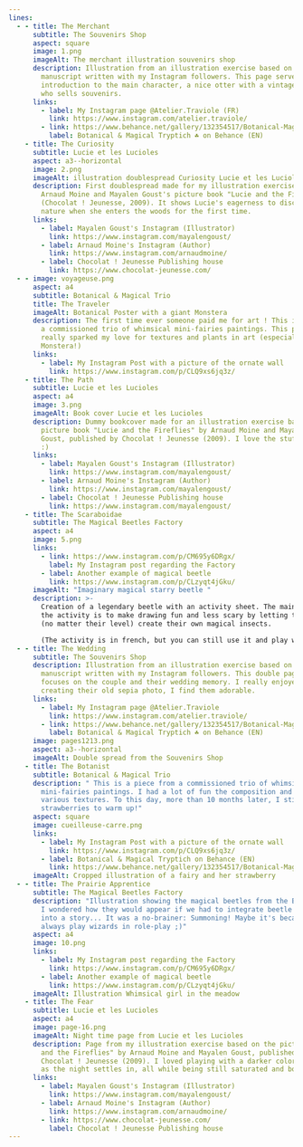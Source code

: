 ```yaml
---
lines:
  - - title: The Merchant
      subtitle: The Souvenirs Shop
      aspect: square
      image: 1.png
      imageAlt: The merchant illustration souvenirs shop
      description: Illustration from an illustration exercise based on an original
        manuscript written with my Instagram followers. This page serves as an
        introduction to the main character, a nice otter with a vintage style
        who sells souvenirs.
      links:
        - label: My Instagram page @Atelier.Traviole (FR)
          link: https://www.instagram.com/atelier.traviole/
        - link: https://www.behance.net/gallery/132354517/Botanical-Magical-Tryptich
          label: Botanical & Magical Tryptich ☘️ on Behance (EN)
    - title: The Curiosity
      subtitle: Lucie et les Lucioles
      aspect: a3--horizontal
      image: 2.png
      imageAlt: illustration doublespread Curiosity Lucie et les Lucioles
      description: First doublespread made for my illustration exercise based on
        Arnaud Moine and Mayalen Goust's picture book "Lucie and the Fireflies"
        (Chocolat ! Jeunesse, 2009). It shows Lucie's eagerness to discover
        nature when she enters the woods for the first time.
      links:
        - label: Mayalen Goust's Instagram (Illustrator)
          link: https://www.instagram.com/mayalengoust/
        - label: Arnaud Moine's Instagram (Author)
          link: https://www.instagram.com/arnaudmoine/
        - label: Chocolat ! Jeunesse Publishing house
          link: https://www.chocolat-jeunesse.com/
  - - image: voyageuse.png
      aspect: a4
      subtitle: Botanical & Magical Trio
      title: The Traveler
      imageAlt: Botanical Poster with a giant Monstera
      description: The first time ever someone paid me for art ! This is a piece from
        a commissioned trio of whimsical mini-fairies paintings. This piece
        really sparked my love for textures and plants in art (especially the
        Monstera!)
      links:
        - label: My Instagram Post with a picture of the ornate wall
          link: https://www.instagram.com/p/CLQ9xs6jq3z/
    - title: The Path
      subtitle: Lucie et les Lucioles
      aspect: a4
      image: 3.png
      imageAlt: Book cover Lucie et les Lucioles
      description: Dummy bookcover made for an illustration exercise based on the
        picture book "Lucie and the Fireflies" by Arnaud Moine and Mayalen
        Goust, published by Chocolat ! Jeunesse (2009). I love the stuffed frog
        :)
      links:
        - label: Mayalen Goust's Instagram (Illustrator)
          link: https://www.instagram.com/mayalengoust/
        - label: Arnaud Moine's Instagram (Author)
          link: https://www.instagram.com/mayalengoust/
        - label: Chocolat ! Jeunesse Publishing house
          link: https://www.instagram.com/mayalengoust/
    - title: The Scaraboidae
      subtitle: The Magical Beetles Factory
      aspect: a4
      image: 5.png
      links:
        - link: https://www.instagram.com/p/CM695y6DRgx/
          label: My Instagram post regarding the Factory
        - label: Another example of magical beetle
          link: https://www.instagram.com/p/CLzyqt4jGku/
      imageAlt: "Imaginary magical starry beetle "
      description: >-
        Creation of a legendary beetle with an activity sheet. The main goal of
        the activity is to make drawing fun and less scary by letting the artist
        (no matter their level) create their own magical insects. 

        (The activity is in french, but you can still use it and play with the dice !)
  - - title: The Wedding
      subtitle: The Souvenirs Shop
      description: Illustration from an illustration exercise based on an original
        manuscript written with my Instagram followers. This double page spread
        focuses on the couple and their wedding memory. I really enjoyed
        creating their old sepia photo, I find them adorable.
      links:
        - label: My Instagram page @Atelier.Traviole
          link: https://www.instagram.com/atelier.traviole/
        - link: https://www.behance.net/gallery/132354517/Botanical-Magical-Tryptich
          label: Botanical & Magical Tryptich ☘️ on Behance (EN)
      image: pages1213.png
      aspect: a3--horizontal
      imageAlt: Double spread from the Souvenirs Shop
    - title: The Botanist
      subtitle: Botanical & Magical Trio
      description: " This is a piece from a commissioned trio of whimsical
        mini-fairies paintings. I had a lot of fun the composition and the
        various textures. To this day, more than 10 months later, I still doodle
        strawberries to warm up!"
      aspect: square
      image: cueilleuse-carre.png
      links:
        - label: My Instagram Post with a picture of the ornate wall
          link: https://www.instagram.com/p/CLQ9xs6jq3z/
        - label: Botanical & Magical Tryptich on Behance (EN)
          link: https://www.behance.net/gallery/132354517/Botanical-Magical-Tryptich
      imageAlt: Cropped illustration of a fairy and her strawberry
  - - title: The Prairie Apprentice
      subtitle: The Magical Beetles Factory
      description: "Illustration showing the magical beetles from the Beetle Factory.
        I wondered how they would appear if we had to integrate beetle creation
        into a story... It was a no-brainer: Summoning! Maybe it's because I
        always play wizards in role-play ;)"
      aspect: a4
      image: 10.png
      links:
        - label: My Instagram post regarding the Factory
          link: https://www.instagram.com/p/CM695y6DRgx/
        - label: Another example of magical beetle
          link: https://www.instagram.com/p/CLzyqt4jGku/
      imageAlt: Illustration Whimsical girl in the meadow
    - title: The Fear
      subtitle: Lucie et les Lucioles
      aspect: a4
      image: page-16.png
      imageAlt: Night time page from Lucie et les Lucioles
      description: Page from my illustration exercise based on the picture book "Lucie
        and the Fireflies" by Arnaud Moine and Mayalen Goust, published by
        Chocolat ! Jeunesse (2009). I loved playing with a darker color palette
        as the night settles in, all while being still saturated and bold.
      links:
        - label: Mayalen Goust's Instagram (Illustrator)
          link: https://www.instagram.com/mayalengoust/
        - label: Arnaud Moine's Instagram (Author)
          link: https://www.instagram.com/arnaudmoine/
        - link: https://www.chocolat-jeunesse.com/
          label: Chocolat ! Jeunesse Publishing house
---
```

